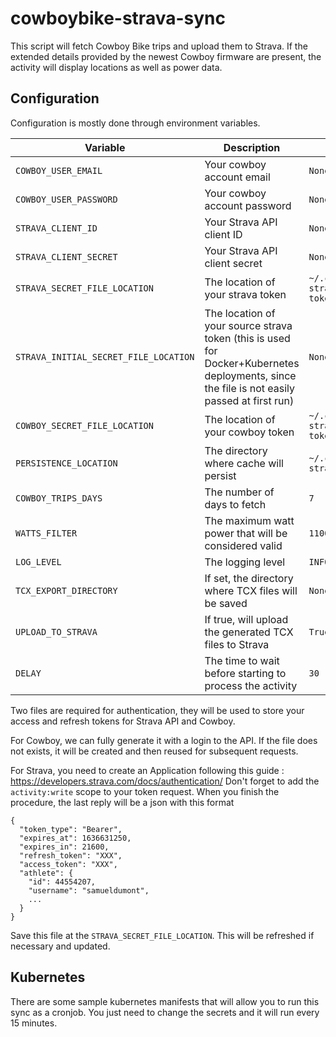 # cowboybike-strava-sync

This script will fetch Cowboy Bike trips and upload them to Strava.
If the extended details provided by the newest Cowboy firmware are present, the activity will display locations as well as power data.

## Configuration

Configuration is mostly done through environment variables. 

| Variable                              | Description                                                                                                                                 | Default                             |
| ------------------------------------- | ------------------------------------------------------------------------------------------------------------------------------------------- | ----------------------------------- |
| `COWBOY_USER_EMAIL`                   | Your cowboy account email                                                                                                                   | `None`                              |
| `COWBOY_USER_PASSWORD`                | Your cowboy account password                                                                                                                | `None`                              |
| `STRAVA_CLIENT_ID`                    | Your Strava API client ID                                                                                                                   | `None`                              |
| `STRAVA_CLIENT_SECRET`                | Your Strava API client secret                                                                                                               | `None`                              |
| `STRAVA_SECRET_FILE_LOCATION`         | The location of your strava token                                                                                                           | `~/.cowboybike-strava/strava-token` |
| `STRAVA_INITIAL_SECRET_FILE_LOCATION` | The location of your source strava token (this is used for Docker+Kubernetes deployments, since the file is not easily passed at first run) | `None`                              |
| `COWBOY_SECRET_FILE_LOCATION`         | The location of your cowboy token                                                                                                           | `~/.cowboybike-strava/cowboy-token` |
| `PERSISTENCE_LOCATION`                | The directory where cache will persist                                                                                                      | `~/.cowboybike-strava/`             |
| `COWBOY_TRIPS_DAYS`                   | The number of days to fetch                                                                                                                 | `7`                                 |
| `WATTS_FILTER`                        | The maximum watt power that will be considered valid                                                                                        | `1100`                              |
| `LOG_LEVEL`                           | The logging level                                                                                                                           | `INFO`                              |
| `TCX_EXPORT_DIRECTORY`                | If set, the directory where TCX files will be saved                                                                                         | `None`                              |
| `UPLOAD_TO_STRAVA`                    | If true, will upload the generated TCX files to Strava                                                                                      | `True`                              |
| `DELAY`                               | The time to wait before starting to process the activity                                                                                    | `30`                                |

Two files are required for authentication, they will be used to store your access and refresh tokens for Strava API and Cowboy.

For Cowboy, we can fully generate it with a login to the API. If the file does not exists, it will be created and then reused for subsequent requests.

For Strava, you need to create an Application following this guide : https://developers.strava.com/docs/authentication/
Don't forget to add the `activity:write` scope to your token request. When you finish the procedure, the last reply will be a json with this format

```
{
  "token_type": "Bearer",
  "expires_at": 1636631250,
  "expires_in": 21600,
  "refresh_token": "XXX",
  "access_token": "XXX",
  "athlete": {
    "id": 44554207,
    "username": "samueldumont",
    ...
  }
}
```

Save this file at the `STRAVA_SECRET_FILE_LOCATION`. This will be refreshed if necessary and updated.

## Kubernetes

There are some sample kubernetes manifests that will allow you to run this sync as a cronjob. You just need to change the secrets and it will run every 15 minutes.